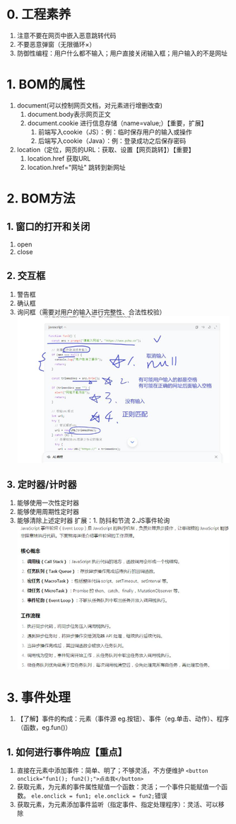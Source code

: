 # 0. 工程素养
1. 注意不要在网页中嵌入恶意跳转代码
2. 不要恶意弹窗（无限循环×）
3. 防御性编程：用户什么都不输入；用户直接关闭输入框；用户输入的不是网址
# 1. BOM的属性
1. document(可以控制网页文档，对元素进行增删改查)
	1. document.body表示网页正文
	2. document.cookie 进行信息存储（name=value;）【重要，扩展】
		1. 前端写入cookie（JS）：例：临时保存用户的输入或操作
		2. 后端写入cookie（Java）：例：登录成功之后保存密码
2. location（定位，网页的URL：获取、设置【网页跳转】）【重要】
	1. location.href 获取URL
	2. location.href="网址" 跳转到新网址

# 2. BOM方法
## 1. 窗口的打开和关闭
1. open
2. close

## 2. 交互框
1. 警告框
2. 确认框
3. 询问框（需要对用户的输入进行完整性、合法性校验）
![](note_files/1.jpg)

## 3. 定时器/计时器
1. 能够使用一次性定时器
2. 能够使用周期性定时器
3. 能够清除上述定时器
扩展：1. 防抖和节流 2.JS事件轮询
![](note_files/2.jpg)

# 3. 事件处理
1. 【了解】事件的构成：元素（事件源 eg.按钮）、事件（eg.单击、动作）、程序（函数，eg.fun()）
## 1. 如何进行事件响应【重点】
1. 直接在元素中添加事件：简单、明了；不够灵活，不方便维护  ```<button onclick="fun1(); fun2();">点击我</button>```
2. 获取元素，为元素的事件属性赋值一个函数：灵活；一个事件只能赋值一个函数。 ```ele.onclick = fun1; ele.onclick = fun2;```错误
3. 获取元素，为元素添加事件监听（指定事件、指定处理程序）：灵活、可以移除
